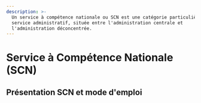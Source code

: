 ```yaml
---
description: >-
  Un service à compétence nationale ou SCN est une catégorie particulière de 
  service administratif, située entre l'administration centrale et
  l'administration déconcentrée.
---
```


# Service à Compétence Nationale (SCN)



## Présentation SCN et mode d'emploi



